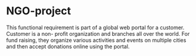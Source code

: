 # NGO-project
This functional requirement is part of a global web portal for a customer. Customer is a non- profit organization and branches all over the world. For fund raising, they organize various  activities and events on multiple cities and then accept donations online using the portal.
